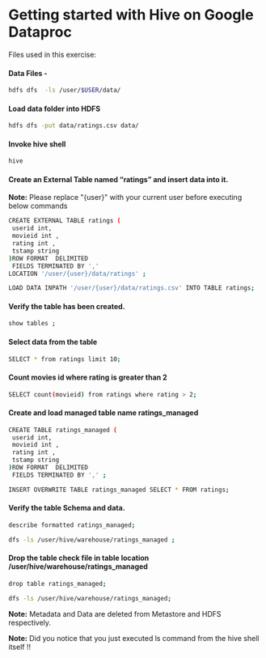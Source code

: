 Getting started with Hive on Google Dataproc
=============================

Files used in this exercise:

#### Data Files -
```bash
hdfs dfs  -ls /user/$USER/data/
```

#### Load data folder into HDFS 
```bash
hdfs dfs -put data/ratings.csv data/
```

#### Invoke hive shell
```bash
hive
```

#### Create an External Table named “ratings” and insert data into it.

**Note:** Please replace "{user}" with your current user before executing below commands
```bash
CREATE EXTERNAL TABLE ratings (
 userid int,
 movieid int ,
 rating int ,
 tstamp string
)ROW FORMAT  DELIMITED
 FIELDS TERMINATED BY ','
LOCATION '/user/{user}/data/ratings' ;

LOAD DATA INPATH '/user/{user}/data/ratings.csv' INTO TABLE ratings;
```

#### Verify the table has been created.
```bash
show tables ;
```

#### Select data from the table
```bash
SELECT * from ratings limit 10;
```

#### Count movies id where rating is greater than 2
```bash
SELECT count(movieid) from ratings where rating > 2;
```

#### Create and load  managed table name ratings_managed
```bash
CREATE TABLE ratings_managed (
 userid int,
 movieid int ,
 rating int ,
 tstamp string
)ROW FORMAT  DELIMITED
 FIELDS TERMINATED BY ',' ;

INSERT OVERWRITE TABLE ratings_managed SELECT * FROM ratings;
```

#### Verify the table Schema and data.
```bash
describe formatted ratings_managed;

dfs -ls /user/hive/warehouse/ratings_managed ;
```

#### Drop the table check file in table location /user/hive/warehouse/ratings_managed
```bash
drop table ratings_managed;

dfs -ls /user/hive/warehouse/ratings_managed;
```

**Note:**  Metadata and Data are deleted from Metastore and  HDFS respectively.

**Note:** Did you notice that you just executed ls command from the hive shell itself !!
